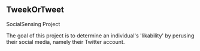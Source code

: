 ## TweekOrTweet

SocialSensing Project

The goal of this project is to determine an individual's 'likability' by perusing their social media, namely their Twitter account.

